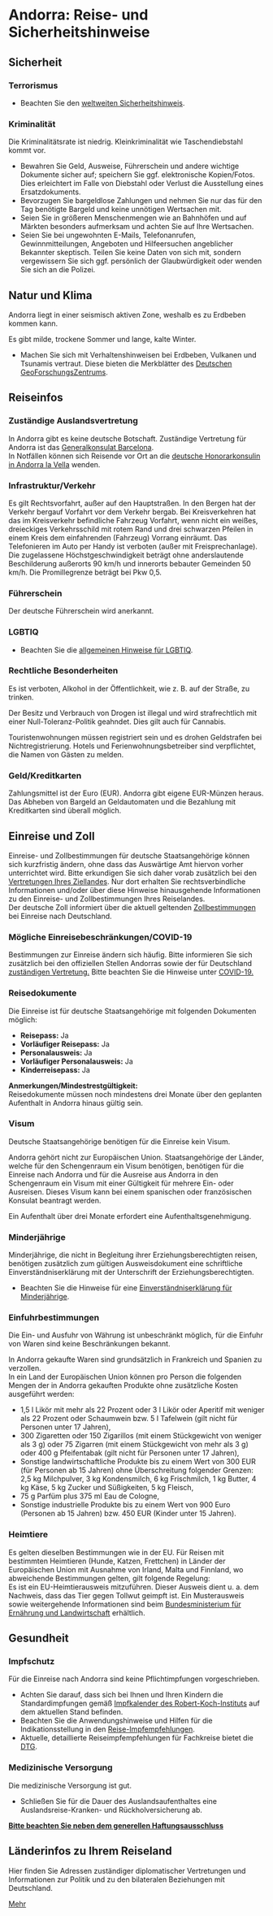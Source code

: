 # Andorra: Reise- und Sicherheitshinweise

## Sicherheit

### Terrorismus

* Beachten Sie den [weltweiten Sicherheitshinweis](https://www.auswaertiges-amt.de/de/ReiseUndSicherheit/weltweiter-sicherheitshinweis/1796970 "Weltweiter Sicherheitshinweis").

### Kriminalität

Die Kriminalitätsrate ist niedrig. Kleinkriminalität wie Taschendiebstahl kommt vor.

* Bewahren Sie Geld, Ausweise, Führerschein und andere wichtige Dokumente sicher auf; speichern Sie ggf. elektronische Kopien/Fotos. Dies erleichtert im Falle von Diebstahl oder Verlust die Ausstellung eines Ersatzdokuments.
* Bevorzugen Sie bargeldlose Zahlungen und nehmen Sie nur das für den Tag benötigte Bargeld und keine unnötigen Wertsachen mit.
* Seien Sie in größeren Menschenmengen wie an Bahnhöfen und auf Märkten besonders aufmerksam und achten Sie auf Ihre Wertsachen.
* Seien Sie bei ungewohnten E-Mails, Telefonanrufen, Gewinnmitteilungen, Angeboten und Hilfeersuchen angeblicher Bekannter skeptisch. Teilen Sie keine Daten von sich mit, sondern vergewissern Sie sich ggf. persönlich der Glaubwürdigkeit oder wenden Sie sich an die Polizei.

## Natur und Klima

Andorra liegt in einer seismisch aktiven Zone, weshalb es zu Erdbeben kommen kann.

Es gibt milde, trockene Sommer und lange, kalte Winter.

* Machen Sie sich mit Verhaltenshinweisen bei Erdbeben, Vulkanen und Tsunamis vertraut. Diese bieten die Merkblätter des [Deutschen GeoForschungsZentrums](https://www.gfz-potsdam.de/presse/infothek "Geoforschungszentrum Potsdam: Merkblätter zu Erdbeben und Tsunamis").

## Reiseinfos

### Zuständige Auslandsvertretung

In Andorra gibt es keine deutsche Botschaft. Zuständige Vertretung für Andorra ist das [Generalkonsulat Barcelona](https://www.auswaertiges-amt.de/de/service/laender/spanien-node/spanien/210526 "Deutsche Vertretungen in Spanien").  
In Notfällen können sich Reisende vor Ort an die [deutsche Honorarkonsulin in Andorra la Vella](https://www.auswaertiges-amt.de/de/service/laender/andorra-node/andorradeutschevertretungen/224900 "Deutsche Vertretungen in Andorra") wenden.

### Infrastruktur/Verkehr

Es gilt Rechtsvorfahrt, außer auf den Hauptstraßen. In den Bergen hat der Verkehr bergauf Vorfahrt vor dem Verkehr bergab. Bei Kreisverkehren hat das im Kreisverkehr befindliche Fahrzeug Vorfahrt, wenn nicht ein weißes, dreieckiges Verkehrsschild mit rotem Rand und drei schwarzen Pfeilen in einem Kreis dem einfahrenden (Fahrzeug) Vorrang einräumt. Das Telefonieren im Auto per Handy ist verboten (außer mit Freisprechanlage).  
Die zugelassene Höchstgeschwindigkeit beträgt ohne anderslautende Beschilderung außerorts 90 km/h und innerorts bebauter Gemeinden 50 km/h. Die Promillegrenze beträgt bei Pkw 0,5.

### Führerschein

Der deutsche Führerschein wird anerkannt.

### LGBTIQ

* Beachten Sie die [allgemeinen Hinweise für LGBTIQ](https://www.auswaertiges-amt.de/de/service/fragenkatalog-node/-/2223322 "Gibt es besondere Hinweise für LGBTIQ?").

### Rechtliche Besonderheiten

Es ist verboten, Alkohol in der Öffentlichkeit, wie z. B. auf der Straße, zu trinken.

Der Besitz und Verbrauch von Drogen ist illegal und wird strafrechtlich mit einer Null-Toleranz-Politik geahndet. Dies gilt auch für Cannabis.

Touristenwohnungen müssen registriert sein und es drohen Geldstrafen bei Nichtregistrierung. Hotels und Ferienwohnungsbetreiber sind verpflichtet, die Namen von Gästen zu melden.

### Geld/Kreditkarten

Zahlungsmittel ist der Euro (EUR). Andorra gibt eigene EUR-Münzen heraus. Das Abheben von Bargeld an Geldautomaten und die Bezahlung mit Kreditkarten sind überall möglich.

## Einreise und Zoll

Einreise- und Zollbestimmungen für deutsche Staatsangehörige können sich kurzfristig ändern, ohne dass das Auswärtige Amt hiervon vorher unterrichtet wird. Bitte erkundigen Sie sich daher vorab zusätzlich bei den [Vertretungen Ihres Ziellandes](https://www.auswaertiges-amt.de/de/ReiseUndSicherheit/vertretungen-anderer-staaten "Vertretungen Ihres Reiselandes in Deutschland"). Nur dort erhalten Sie rechtsverbindliche Informationen und/oder über diese Hinweise hinausgehende Informationen zu den Einreise- und Zollbestimmungen Ihres Reiselandes.  
Der deutsche Zoll informiert über die aktuell geltenden [Zollbestimmungen](http://www.zoll.de/DE/Privatpersonen/Reisen/reisen_node.html) bei Einreise nach Deutschland.

### Mögliche Einreisebeschränkungen/COVID-19

Bestimmungen zur Einreise ändern sich häufig. Bitte informieren Sie sich zusätzlich bei den offiziellen Stellen Andorras sowie der für Deutschland [zuständigen Vertretung.](https://www.auswaertiges-amt.de/de/ReiseUndSicherheit/vertretungen-anderer-staaten) Bitte beachten Sie die Hinweise unter [COVID-19.](https://www.auswaertiges-amt.de/de/ReiseUndSicherheit/reise-gesundheit/reisemedizinische-hinweise/Coronavirus/-/2309820 "COVID-19-Hinweise für Reisende")

### Reisedokumente

Die Einreise ist für deutsche Staatsangehörige mit folgenden Dokumenten möglich:

* **Reisepass:** Ja
* **Vorläufiger Reisepass:** Ja
* **Personalausweis:** Ja
* **Vorläufiger Personalausweis:** Ja
* **Kinderreisepass:** Ja

**Anmerkungen/Mindestrestgültigkeit:**   
Reisedokumente müssen noch mindestens drei Monate über den geplanten Aufenthalt in Andorra hinaus gültig sein.

### Visum

Deutsche Staatsangehörige benötigen für die Einreise kein Visum.

Andorra gehört nicht zur Europäischen Union. Staatsangehörige der Länder, welche für den Schengenraum ein Visum benötigen, benötigen für die Einreise nach Andorra und für die Ausreise aus Andorra in den Schengenraum ein Visum mit einer Gültigkeit für mehrere Ein- oder Ausreisen. Dieses Visum kann bei einem spanischen oder französischen Konsulat beantragt werden.

Ein Aufenthalt über drei Monate erfordert eine Aufenthaltsgenehmigung.

### Minderjährige

Minderjährige, die nicht in Begleitung ihrer Erziehungsberechtigten reisen, benötigen zusätzlich zum gültigen Ausweisdokument eine schriftliche Einverständniserklärung mit der Unterschrift der Erziehungsberechtigten.

* Beachten Sie die Hinweise für eine [Einverständniserklärung für Minderjährige](https://www.auswaertiges-amt.de/de/service/fragenkatalog-node/11-kindohneeltern/606308 "Einverständniserklärung für Minderjährige").

### Einfuhrbestimmungen

Die Ein- und Ausfuhr von Währung ist unbeschränkt möglich, für die Einfuhr von Waren sind keine Beschränkungen bekannt.

In Andorra gekaufte Waren sind grundsätzlich in Frankreich und Spanien zu verzollen.  
In ein Land der Europäischen Union können pro Person die folgenden Mengen der in Andorra gekauften Produkte ohne zusätzliche Kosten ausgeführt werden:

* 1,5 l Likör mit mehr als 22 Prozent oder 3 l Likör oder Aperitif mit weniger als 22 Prozent oder Schaumwein bzw. 5 l Tafelwein (gilt nicht für Personen unter 17 Jahren),
* 300 Zigaretten oder 150 Zigarillos (mit einem Stückgewicht von weniger als 3 g) oder 75 Zigarren (mit einem Stückgewicht von mehr als 3 g) oder 400 g Pfeifentabak (gilt nicht für Personen unter 17 Jahren),
* Sonstige landwirtschaftliche Produkte bis zu einem Wert von 300 EUR (für Personen ab 15 Jahren) ohne Überschreitung folgender Grenzen: 2,5 kg Milchpulver, 3 kg Kondensmilch, 6 kg Frischmilch, 1 kg Butter, 4 kg Käse, 5 kg Zucker und Süßigkeiten, 5 kg Fleisch,
* 75 g Parfüm plus 375 ml Eau de Cologne,
* Sonstige industrielle Produkte bis zu einem Wert von 900 Euro (Personen ab 15 Jahren) bzw. 450 EUR (Kinder unter 15 Jahren).

### Heimtiere

Es gelten dieselben Bestimmungen wie in der EU. Für Reisen mit bestimmten Heimtieren (Hunde, Katzen, Frettchen) in Länder der Europäischen Union mit Ausnahme von Irland, Malta und Finnland, wo abweichende Bestimmungen gelten, gilt folgende Regelung:  
Es ist ein EU-Heimtierausweis mitzuführen. Dieser Ausweis dient u. a. dem Nachweis, dass das Tier gegen Tollwut geimpft ist. Ein Musterausweis sowie weitergehende Informationen sind beim [Bundesministerium für Ernährung und Landwirtschaft](https://www.bmel.de/DE/Tier/HausUndZootiere/Heimtiere/_Texte/Heimtierausweis.html) erhältlich.

## Gesundheit

### Impfschutz

Für die Einreise nach Andorra sind keine Pflichtimpfungen vorgeschrieben.

* Achten Sie darauf, dass sich bei Ihnen und Ihren Kindern die Standardimpfungen gemäß [Impfkalender des Robert-Koch-Instituts](https://www.rki.de/DE/Content/Infekt/Impfen/Impfkalender/Impfkalender_node.html) auf dem aktuellen Stand befinden.
* Beachten Sie die Anwendungshinweise und Hilfen für die Indikationsstellung in den [Reise-Impfempfehlungen](https://www.auswaertiges-amt.de/blob/2279420/9f78874fa053f8a9cb15c505a5b03ef1/reise-impfempfehlungen-aa-data.pdf "Reise-Impfempfehlungen des Auswärtigen Amts").
* Aktuelle, detaillierte Reiseimpfempfehlungen für Fachkreise bietet die [DTG](https://dtg.org/images/Startseite-Download-Box/2023_DTG_Empfehlungen_Reiseimpfungen.pdf "Hinweise und Empfehlungen der DTG zu Reiseimpfungen").

### Medizinische Versorgung

Die medizinische Versorgung ist gut.

* Schließen Sie für die Dauer des Auslandsaufenthaltes eine Auslandsreise-Kranken- und Rückholversicherung ab.

**[Bitte beachten Sie neben dem generellen Haftungsausschluss](https://www.auswaertiges-amt.de/de/ReiseUndSicherheit/reise-gesundheit/-/2519600 "Bitte beachten Sie neben dem generellen Haftungsausschluss:")**

## Länderinfos zu Ihrem Reiseland

Hier finden Sie Adressen zuständiger diplomatischer Vertretungen und Informationen zur Politik und zu den bilateralen Beziehungen mit Deutschland.

[Mehr](https://www.auswaertiges-amt.de/de/service/laender/andorra-node "Andorra")
